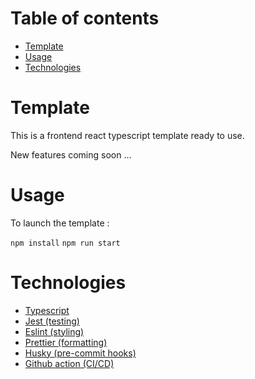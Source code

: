 <!-- START doctoc generated TOC please keep comment here to allow auto update -->
<!-- DON'T EDIT THIS SECTION, INSTEAD RE-RUN doctoc TO UPDATE -->
# Table of contents

- [Template](#template)
- [Usage](#usage)
- [Technologies](#technologies)

<!-- END doctoc generated TOC please keep comment here to allow auto update -->

# Template

This is a frontend react typescript template ready to use.

New features coming soon ...

# Usage

To launch the template :

`npm install`
`npm run start`

# Technologies

- [Typescript](https://www.typescriptlang.org/)
- [Jest (testing)](https://jestjs.io/)
- [Eslint (styling)](https://eslint.org/)
- [Prettier (formatting)](https://prettier.io/)
- [Husky (pre-commit hooks)](https://typicode.github.io/husky/#/)
- [Github action (CI/CD)](https://github.com/features/actions)
